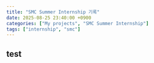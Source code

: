 ```yaml
---
title: "SMC Summer Internship 기록"
date: 2025-08-25 23:40:00 +0900
categories: ["My projects", "SMC Summer Internship"]
tags: ["internship", "smc"]
---
```

## test ##
